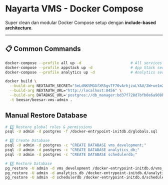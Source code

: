 # Nayarta VMS - Docker Compose

Super clean dan modular Docker Compose setup dengan **include-based architecture**.

---

## 📋 Common Commands

```bash
docker-compose --profile all up -d                      # All services
docker-compose --profile appstack up -d                 # App Stack services
docker-compose --profile analytics up -d                # Analytics services
```

```bash
docker build \
  --build-arg NEXTAUTH_SECRET="5eLdNKVMGGfXR5gvTF70vArhjzuLYAU/2W+ue1mZ/A0=" \
  --build-arg NEXTAUTH_URL="http://localhost:8456" \
  --build-arg DATABASE_URL='postgres://db_manager:bd37f728d7bfb0e6a908b37e86ebfe8a2ee85faa@nayarta-postgres:5432/vms_development' \
  -t beesar/beesar-vms-admin .
```

## Manual Restore Database
```sh
# 1️⃣ Restore global roles & permissions
psql -U admin -d postgres -f /docker-entrypoint-initdb.d/globals.sql

# 2️⃣ Create Database
psql -U admin -d postgres -c "CREATE DATABASE vms_development;"
psql -U admin -d postgres -c "CREATE DATABASE analytics_db;"
psql -U admin -d postgres -c "CREATE DATABASE schedulerdb;"

# 3️⃣ Restore Database
pg_restore -U admin -d vms_development /docker-entrypoint-initdb.d/vms_development.dump
pg_restore -U admin -d analytics_db /docker-entrypoint-initdb.d/analytics_db.dump
pg_restore -U admin -d schedulerdb /docker-entrypoint-initdb.d/schedulerdb.dump
```